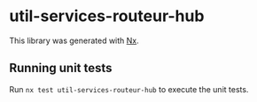 # util-services-routeur-hub

This library was generated with [Nx](https://nx.dev).

## Running unit tests

Run `nx test util-services-routeur-hub` to execute the unit tests.
